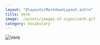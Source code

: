 ```yaml
---
layout: "@layouts/MarkdownLayout.astro"
title: Verb
image: ./assets/images-of-signs/verb.gif
category: Vocabulary
---
```


![Verb](@signs/verb.gif)
